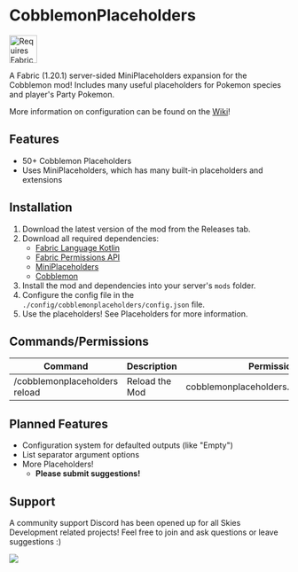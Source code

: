 # CobblemonPlaceholders
<img height="50" src="https://camo.githubusercontent.com/a94064bebbf15dfed1fddf70437ea2ac3521ce55ac85650e35137db9de12979d/68747470733a2f2f692e696d6775722e636f6d2f6331444839564c2e706e67" alt="Requires Fabric Kotlin"/>

A Fabric (1.20.1) server-sided MiniPlaceholders expansion for the Cobblemon mod! Includes many useful placeholders for Pokemon species and player's Party Pokemon.

More information on configuration can be found on the [Wiki](https://github.com/PokeSkies/CobblemonPlaceholders/wiki)!

## Features
- 50+ Cobblemon Placeholders
- Uses MiniPlaceholders, which has many built-in placeholders and extensions

## Installation
1. Download the latest version of the mod from the Releases tab.
2. Download all required dependencies:
    - [Fabric Language Kotlin](https://modrinth.com/mod/fabric-language-kotlin)
    - [Fabric Permissions API](https://github.com/PokeSkies/fabric-permissions-api)
    - [MiniPlaceholders](https://modrinth.com/plugin/miniplaceholders)
    - [Cobblemon](https://modrinth.com/mod/cobblemon)
3. Install the mod and dependencies into your server's `mods` folder.
4. Configure the config file in the `./config/cobblemonplaceholders/config.json` file.
5. Use the placeholders! See Placeholders for more information.

## Commands/Permissions
| Command                       | Description                                        | Permission                           |
|-------------------------------|----------------------------------------------------|--------------------------------------|
| /cobblemonplaceholders reload | Reload the Mod                                     | cobblemonplaceholders.command.reload |

## Planned Features
- Configuration system for defaulted outputs (like "Empty")
- List separator argument options
- More Placeholders!
    - **Please submit suggestions!**

## Support
A community support Discord has been opened up for all Skies Development related projects! Feel free to join and ask questions or leave suggestions :)

<a class="discord-widget" href="https://discord.gg/cgBww275Fg" title="Join us on Discord"><img src="https://discordapp.com/api/guilds/1158447623989116980/embed.png?style=banner2"></a>